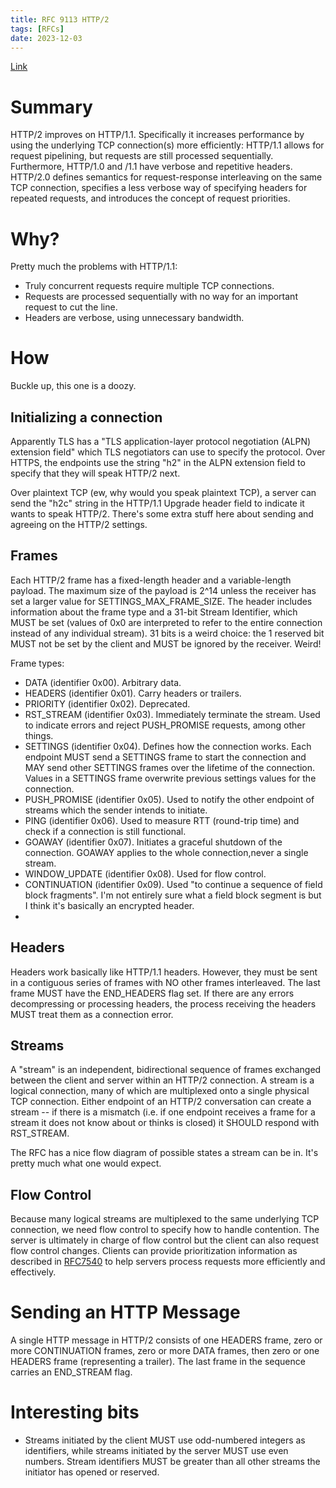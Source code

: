 ```yaml
---
title: RFC 9113 HTTP/2
tags: [RFCs]
date: 2023-12-03
---
```


[Link](https://datatracker.ietf.org/doc/html/rfc9113)

# Summary

HTTP/2 improves on HTTP/1.1. Specifically it increases performance by using the underlying TCP connection(s) more efficiently: HTTP/1.1 allows for request pipelining, but requests are still processed sequentially. Furthermore, HTTP/1.0 and /1.1 have verbose and repetitive headers. HTTP/2.0 defines semantics for request-response interleaving on the same TCP connection, specifies a less verbose way of specifying headers for repeated requests, and introduces the concept of request priorities.

# Why?

Pretty much the problems with HTTP/1.1:

- Truly concurrent requests require multiple TCP connections.
- Requests are processed sequentially with no way for an important request to cut the line.
- Headers are verbose, using unnecessary bandwidth.

# How

Buckle up, this one is a doozy.

## Initializing a connection

Apparently TLS has a "TLS application-layer protocol negotiation (ALPN) extension field" which TLS negotiators can use to specify the protocol. Over HTTPS, the endpoints use the string "h2" in the ALPN extension field to specify that they will speak HTTP/2 next.

Over plaintext TCP (ew, why would you speak plaintext TCP), a server can send the "h2c" string in the HTTP/1.1 Upgrade header field to indicate it wants to speak HTTP/2. There's some extra stuff here about sending and agreeing on the HTTP/2 settings.

## Frames

Each HTTP/2 frame has a fixed-length header and a variable-length payload. The maximum size of the payload is 2^14 unless the receiver has set a larger value for SETTINGS_MAX_FRAME_SIZE. The header includes information about the frame type and a 31-bit Stream Identifier, which MUST be set (values of 0x0 are interpreted to refer to the entire connection instead of any individual stream). 31 bits is a weird choice: the 1 reserved bit MUST not be set by the client and MUST be ignored by the receiver. Weird!

Frame types:

- DATA (identifier 0x00). Arbitrary data.
- HEADERS (identifier 0x01). Carry headers or trailers.
- PRIORITY (identifier 0x02). Deprecated.
- RST_STREAM (identifier 0x03). Immediately terminate the stream. Used to indicate errors and reject PUSH_PROMISE requests, among other things.
- SETTINGS (identifier 0x04). Defines how the connection works. Each endpoint MUST send a SETTINGS frame to start the connection and MAY send other SETTINGS frames over the lifetime of the connection. Values in a SETTINGS frame overwrite previous settings values for the connection.
- PUSH_PROMISE (identifier 0x05). Used to notify the other endpoint of streams which the sender intends to initiate.
- PING (identifier 0x06). Used to measure RTT (round-trip time) and check if a connection is still functional.
- GOAWAY (identifier 0x07). Initiates a graceful shutdown of the connection. GOAWAY applies to the whole connection,never a single stream.
- WINDOW_UPDATE (identifier 0x08). Used for flow control.
- CONTINUATION (identifier 0x09). Used "to continue a sequence of field block fragments". I'm not entirely sure what a field block segment is but I think it's basically an encrypted header.
- 

## Headers

Headers work basically like HTTP/1.1 headers. However, they must be sent in a contiguous series of frames with NO other frames interleaved. The last frame MUST have the END_HEADERS flag set. If there are any errors decompressing or processing headers, the process receiving the headers MUST treat them as a connection error.

## Streams

A "stream" is an independent, bidirectional sequence of frames exchanged between the client and server within an HTTP/2 connection. A stream is a logical connection, many of which are multiplexed onto a single physical TCP connection. Either endpoint of an HTTP/2 conversation can create a stream -- if there is a mismatch (i.e. if one endpoint receives a frame for a stream it does not know about or thinks is closed) it SHOULD respond with RST_STREAM.

The RFC has a nice flow diagram of possible states a stream can be in. It's pretty much what one would expect.

## Flow Control

Because many logical streams are multiplexed to the same underlying TCP connection, we need flow control to specify how to handle contention. The server is ultimately in charge of flow control but the client can also request flow control changes. Clients can provide prioritization information as described in [RFC7540](https://datatracker.ietf.org/doc/html/rfc9113#name-document-organization:~:text=Section%205.3.5%20of%20%5B-,RFC7540,-%5D%20are%20known) to help servers process requests more efficiently and effectively.

# Sending an HTTP Message

A single HTTP message in HTTP/2 consists of one HEADERS frame, zero or more CONTINUATION frames, zero or more DATA frames, then zero or one HEADERS frame (representing a trailer). The last frame in the sequence carries an END_STREAM flag.

# Interesting bits

- Streams initiated by the client MUST use odd-numbered integers as identifiers, while streams initiated by the server MUST use even numbers. Stream identifiers MUST be greater than all other streams the initiator has opened or reserved.